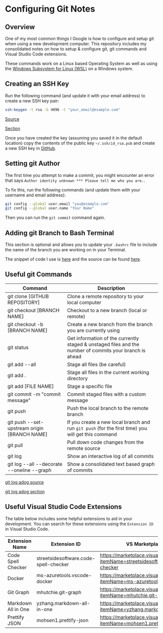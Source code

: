 # Configuring Git Notes

## Overview

One of my most common things I Google is how to configure and setup git when using a new development computer. This repository includes my consolidated notes on how to setup & configure git, git commands and Visual Studio Code extensions.

These commands work on a Linux based Operating System as well as using the [Windows Subsystem for Linux (WSL)](https://learn.microsoft.com/en-us/windows/wsl/install) on a Windows system.

## Creating an SSH Key

Run the following command (and update it with your email address) to create a new SSH key pair:

```bash
ssh-keygen -t rsa -b 4096 -C "your_email@example.com"
```

[Source](https://www.atlassian.com/git/tutorials/git-ssh)

[Section](https://www.atlassian.com/git/tutorials/git-ssh#:~:text=Generate%20an%20SSH%20Key%20on%20Mac%20and%20Linux)

Once you have created the key (assuming you saved it in the default location) copy the contents of the public key `~/.ssh/id_rsa.pub` and create a new SSH key in [GitHub](https://github.com/settings/keys).

## Setting git Author

The first time you attempt to make a commit, you might encounter an error that says `Author identity unknown *** Please tell me who you are.`.

To fix this, run the following commands (and update them with your username and email address):

```bash
git config --global user.email "you@example.com"
git config --global user.name "Your Name"
```

Then you can run the `git commit` command again.

## Adding git Branch to Bash Terminal

This section is optional and allows you to update your `.bashrc` file to include the name of the branch you are working on in your Terminal.

The snippet of code I use is [here](https://askubuntu.com/questions/730754/how-do-i-show-the-git-branch-with-colours-in-bash-prompt#:~:text=218-,This%20snippet%3A,-%23%20Add%20git%20branch) and the source can be found [here](https://askubuntu.com/questions/730754/how-do-i-show-the-git-branch-with-colours-in-bash-prompt).

## Useful git Commands

| Command                                      | Description                                                                                             |
| -------------------------------------------- | ------------------------------------------------------------------------------------------------------- |
| git clone [GITHUB REPOSITORY]                | Clone a remote repository to your local computer                                                        |
| git checkout [BRANCH NAME]                   | Checkout to a new branch (local or remote)                                                              |
| git checkout -b [BRANCH NAME]                | Create a new branch from the branch you are currently using                                             |
| git status                                   | Get information of the currently staged & unstaged files and the number of commits your branch is ahead |
| git add --all                                | Stage all files (be careful)                                                                            |
| git add .                                    | Stage all files in the current working directory                                                        |
| git add [FILE NAME]                          | Stage a specific file                                                                                   |
| git commit -m "commit message"               | Commit staged files with a custom message                                                               |
| git push                                     | Push the local branch to the remote branch                                                              |
| git push --set-upstream origin [BRANCH NAME] | If you create a new local branch and run `git push` (for the first time) you will get this command      |
| git pull                                     | Pull down code changes from the remote source                                                           |
| git log                                      | Show an interactive log of all commits                                                                  |
| git log --all --decorate --oneline --graph   | Show a consolidated text based graph of commits                                                         |

[git log adog source](https://stackoverflow.com/questions/1057564/pretty-git-branch-graphs)

[git log adog section](https://stackoverflow.com/questions/1057564/pretty-git-branch-graphs#:~:text=here%20it%20is%3A-,git%20log%20%2D%2Dall%20%2D%2Ddecorate%20%2D%2Doneline%20%2D%2Dgraph,-Not%20everyone%20would)

## Useful Visual Studio Code Extensions

The table below includes some helpful extensions to aid in your development. You can search for these extensions using the `Extension ID` in Visual Studio Code.

| Extension Name      | Extension ID                          | VS Marketplace Link                                                                       |
| ------------------- | ------------------------------------- | ----------------------------------------------------------------------------------------- |
| Code Spell Checker  | streetsidesoftware.code-spell-checker | https://marketplace.visualstudio.com/items?itemName=streetsidesoftware.code-spell-checker |
| Docker              | ms-azuretools.vscode-docker           | https://marketplace.visualstudio.com/items?itemName=ms-azuretools.vscode-docker           |
| Git Graph           | mhutchie.git-graph                    | https://marketplace.visualstudio.com/items?itemName=mhutchie.git-graph                    |
| Markdown All in One | yzhang.markdown-all-in-one            | https://marketplace.visualstudio.com/items?itemName=yzhang.markdown-all-in-one            |
| Prettify JSON       | mohsen1.prettify-json                 | https://marketplace.visualstudio.com/items?itemName=mohsen1.prettify-json                 |
